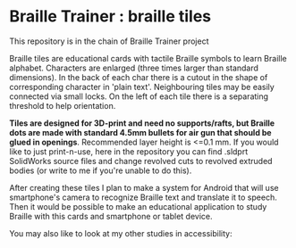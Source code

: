 # Braille Trainer : braille tiles

This repository is in the chain of Braille Trainer project

Braille tiles are educational cards with tactile Braille symbols to 
learn Braille alphabet. Characters are enlarged (three times larger than standard 
dimensions). In the back of each char there is a cutout in the shape of 
corresponding character in 'plain text'. Neighbouring tiles may 
be easily connected via small locks. On the left of each tile there is a 
separating threshold to help orientation.

**Tiles are designed for 3D-print and need no supports/rafts, but 
Braille dots are made with standard 4.5mm bullets for air gun that 
should be glued in openings**. Recommended layer height is <=0.1 mm. If 
you would like to just print-n-use, here in the repository you can find 
.sldprt SolidWorks source files and change revolved cuts to revolved 
extruded bodies (or write to me if you're unable to do this).

After creating these tiles I plan to make a system for Android that will 
use smartphone's camera to recognize Braille text and translate it to 
speech. Then it would be possible to make an educational application to
study Braille with this cards and smartphone or tablet device.

You may also like to look at my other studies in accessibility:
 
